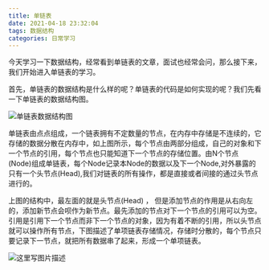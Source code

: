 ```yaml
---
title: 单链表
date: 2021-04-18 23:32:04
tags: 数据结构 
categories: 日常学习
---
```


今天学习一下数据结构，经常看到单链表的文章，面试也经常会问，那么接下来，我们开始进入单链表的学习。

首先，单链表的数据结构是什么样的呢？单链表的代码是如何实现的呢？我们先看一下单链表的数据结构图。

![单链表数据结构图](https://img-blog.csdn.net/20160420141138723)

单链表由点点组成，一个链表拥有不定数量的节点，在内存中存储是不连续的，它存储的数据分散在内存中，如上图所示，每个节点由两部分组成，自己的对象和下一个节点的引用，每个节点也只能知道下一个节点的存储位置。由N个节点(Node)组成单链表，每个Node记录本Node的数据以及下一个Node,对外暴露的只有一个头节点(Head),我们对链表的所有操作，都是直接或者间接的通过头节点进行的。

上图的结构中，最左面的就是头节点(Head) ， 但是添加节点的作用是从右向左的，添加新节点会呗作为新节点。最先添加的节点对下一个节点的引用可以为空。引用是引用下一个节点而非下一个节点的对象，因为有着不断的引用，所以头节点就可以操作所有节点，下图描述了单项链表存储情况，存储时分散的，每个节点只要记录下一节点，就把所有数据串了起来，形成一个单项链表。



![这里写图片描述](https://img-blog.csdn.net/20160420134010570)

